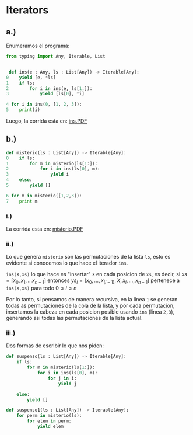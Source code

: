 # Iterators


## a.)

Enumeramos el programa:

```python
from typing import Any, Iterable, List


 def ins(e : Any, ls : List[Any]) -> Iterable[Any]:
0    yield [e, *ls]
1    if ls:
2        for i in ins(e, ls[1:]):
3            yield [ls[0], *i]

4 for i in ins(0, [1, 2, 3]):
5    print(i)
```

Luego, la corrida esta en: [ins.PDF](ins.PDF)

## b.)

```python
def misterio(ls : List[Any]) -> Iterable[Any]:
0    if ls:
1        for m in misterio(ls[1:]):
2            for i in ins(ls[0], m):
3                yield i
4    else:
5        yield []

6 for m in misterio([1,2,3]):
7    print m
```

### i.)

La corrida esta en: [misterio.PDF](misterio.PDF)

### ii.)

Lo que genera `misterio` son las permutaciones de la lista `ls`, esto es evidente si conocemos lo que hace el iterador `ins`.

`ins(X,xs)` lo que hace es "insertar" `X` en cada posicion de `xs`, es decir, si $xs = [x_0, x_1, \dots x_{n-1}]$ entonces $ys_i = [x_0, \dots , x_{(i-1)}, X, x_i,\dots ,x_{n-1}]$ pertenece a `ins(X,xs)` para todo $0 \leq i \leq n$

Por lo tanto, si pensamos de manera recursiva, en la linea `1` se generan todas as permutaciones de la cola de la lista, y por cada permutacion, insertamos la cabeza en cada posicion posible usando `ins` (linea `2,3`), generando asi todas las permutaciones de la lista actual.

### iii.)

Dos formas de escribir lo que nos piden:

```python
def suspenso(ls : List[Any]) -> Iterable[Any]:
    if ls:
        for m in misterio(ls[1:]):
            for i in ins(ls[0], m):
                for j in i: 
                    yield j

    else:
        yield []

def suspenso1(ls : List[Any]) -> Iterable[Any]:
    for perm in misterio(ls):
        for elem in perm:
            yield elem
```